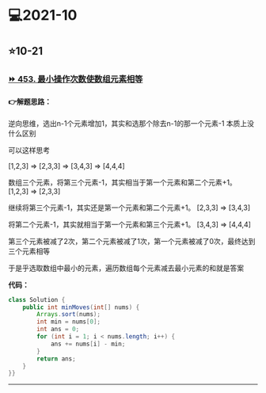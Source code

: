 # 💻2021-10

## ⭐10-21

### [⏩ 453. 最小操作次数使数组元素相等](https://leetcode-cn.com/problems/minimum-moves-to-equal-array-elements/)

#### 👉解题思路：

逆向思维，选出n-1个元素增加1，其实和选那个除去n-1的那一个元素-1 本质上没什么区别

可以这样思考

[1,2,3]  =>  [2,3,3]  =>  [3,4,3]  =>  [4,4,4]

数组三个元素，将第三个元素-1，其实相当于第一个元素和第二个元素+1。 [1,2,3]  =>  [2,3,3]

继续将第三个元素-1，其实还是第一个元素和第二个元素+1。 [2,3,3]  =>  [3,4,3]

将第二个元素-1，其实就相当于第一个元素和第三个元素+1。 [3,4,3]  =>  [4,4,4]

第三个元素被减了2次，第二个元素被减了1次，第一个元素被减了0次，最终达到三个元素相等

于是乎选取数组中最小的元素，遍历数组每个元素减去最小元素的和就是答案

**代码：**

```java
class Solution {
    public int minMoves(int[] nums) {
        Arrays.sort(nums);
        int min = nums[0];
        int ans = 0;
        for (int i = 1; i < nums.length; i++) {
            ans += nums[i] - min;
        }
        return ans;
    }
}}
```

***